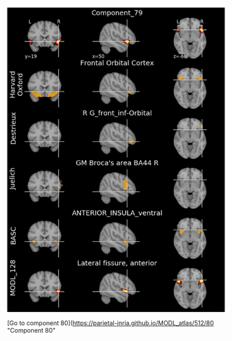 


![79](preliminary/79.jpg "Component 79")

[Go to component 80](https://parietal-inria.github.io/MODL_atlas/512/80 "Component 80"